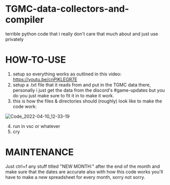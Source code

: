 # TGMC-data-collectors-and-compiler
terrible python code that i really don't care that much about and just use privately

# HOW-TO-USE
1. setup so everything works as outlined in this video: https://youtu.be/cnPlKLEGR7E
2. setup a .txt file that it reads from and put in the TGMC data there, personally i just get the data from the discord's #game-updates but you do you just make sure to fit it in to make it work.
3. this is how the files & directories should (roughly) look like to make the code work:

![Code_2022-04-10_12-33-19](https://user-images.githubusercontent.com/17747087/162614061-8944cede-536b-4e17-a980-6ba6e0c3c51c.png)

4. run in vsc or whatever
5. cry

# MAINTENANCE
Just ctrl+f any stuff titled "NEW MONTH:" after the end of the month and make sure that the dates are accurate
also with how this code works you'll have to make a new spreadsheet for every month, sorry not sorry.

